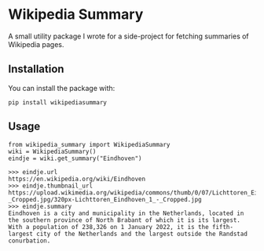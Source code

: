 # Wikipedia Summary

A small utility package I wrote for a side-project for fetching summaries of Wikipedia pages.

## Installation

You can install the package with:
```
pip install wikipediasummary
```

## Usage
```
from wikipedia_summary import WikipediaSummary
wiki = WikipediaSummary()
eindje = wiki.get_summary("Eindhoven")

>>> eindje.url
https://en.wikipedia.org/wiki/Eindhoven
>>> eindje.thumbnail_url
https://upload.wikimedia.org/wikipedia/commons/thumb/0/07/Lichttoren_Eindhoven_1_-_Cropped.jpg/320px-Lichttoren_Eindhoven_1_-_Cropped.jpg
>>> eindje.summary
Eindhoven is a city and municipality in the Netherlands, located in the southern province of North Brabant of which it is its largest. With a population of 238,326 on 1 January 2022, it is the fifth-largest city of the Netherlands and the largest outside the Randstad conurbation.
```
